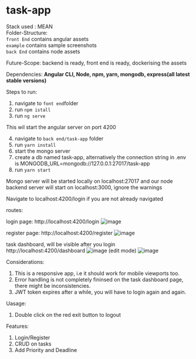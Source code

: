 # task-app
Stack used : MEAN</br>
Folder-Structure: </br>
`front End` contains angular assets</br>
`example` contains sample screenshots</br>
`back End` contains node assets</br>


Future-Scope: backend is ready, front end is ready, dockerising the assets


Dependencies:
<Strong>Angular CLI, Node, npm, yarn, mongodb, express(all latest stable versions)</Strong>

Steps to run:
1. navigate to `font end`folder
2. run `npm istall`
3. run `ng serve`

This wil start the angular server on port 4200

4. navigate to  `back end/task-app` folder
5. run `yarn install`
6. start the mongo server
7. create a db named task-app, alternatively the connection string in .env is MONGODB_URL=mongodb://127.0.0.1:27017/task-app
8. run `yarn start`

Mongo server will be started locally on localhost:27017 and our node backend server will start on localhost:3000, ignore the warnings

Navigate to localhost:4200/login if you are not already navigated


routes:




login page:  http://localhost:4200/login 
![image](https://user-images.githubusercontent.com/29231015/140036546-c81a5590-9094-46da-ac69-901393d89f37.png)


register page: http://localhost:4200/register
![image](https://user-images.githubusercontent.com/29231015/140036762-e4d90e5e-912f-4f15-ba8b-e20814a78377.png)


task dashboard, will be visible after you login http://localhost:4200/dashboard
![image](https://user-images.githubusercontent.com/29231015/140037318-63dd189f-21ed-40f2-b78f-eb688c0a9954.png)
(edit mode)
![image](https://user-images.githubusercontent.com/29231015/140038950-1a402c5b-ed2e-4193-890f-a2203f55ba08.png)




Considerations:
1) This is a responsive app, i.e it should work for mobile viewports too.
2) Error handling is not completely fininsed on the task dashboard page, there might be inconsistencies.
3) JWT token expires after a while, you will have to login again and again.



Uasage:
1) Double click on the red exit button to logout

Features:
1) Login/Register
2) CRUD on tasks
3) Add Priority and Deadline


